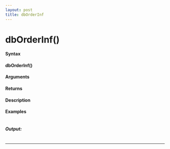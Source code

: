 ```yaml
---
layout: post
title: dbOrderInf
---
```


# dbOrderInf()


#### Syntax

#### dbOrderInf()

#### Arguments

#### Returns

#### Description

#### Examples

```

```

##### Output:

```

```

---